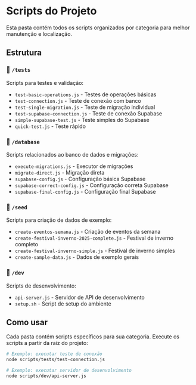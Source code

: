 # Scripts do Projeto

Esta pasta contém todos os scripts organizados por categoria para melhor manutenção e localização.

## Estrutura

### 📁 `/tests`
Scripts para testes e validação:
- `test-basic-operations.js` - Testes de operações básicas
- `test-connection.js` - Teste de conexão com banco
- `test-single-migration.js` - Teste de migração individual
- `test-supabase-connection.js` - Teste de conexão Supabase
- `simple-supabase-test.js` - Teste simples do Supabase
- `quick-test.js` - Teste rápido

### 📁 `/database`
Scripts relacionados ao banco de dados e migrações:
- `execute-migrations.js` - Executor de migrações
- `migrate-direct.js` - Migração direta
- `supabase-config.js` - Configuração básica Supabase
- `supabase-correct-config.js` - Configuração correta Supabase
- `supabase-final-config.js` - Configuração final Supabase

### 📁 `/seed`
Scripts para criação de dados de exemplo:
- `create-eventos-semana.js` - Criação de eventos da semana
- `create-festival-inverno-2025-complete.js` - Festival de inverno completo
- `create-festival-inverno-simple.js` - Festival de inverno simples
- `create-sample-data.js` - Dados de exemplo gerais

### 📁 `/dev`
Scripts de desenvolvimento:
- `api-server.js` - Servidor de API de desenvolvimento
- `setup.sh` - Script de setup do ambiente

## Como usar

Cada pasta contém scripts específicos para sua categoria. Execute os scripts a partir da raiz do projeto:

```bash
# Exemplo: executar teste de conexão
node scripts/tests/test-connection.js

# Exemplo: executar servidor de desenvolvimento
node scripts/dev/api-server.js
``` 